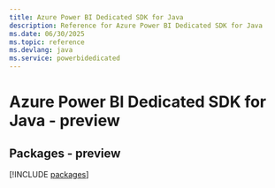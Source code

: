 ```yaml
---
title: Azure Power BI Dedicated SDK for Java
description: Reference for Azure Power BI Dedicated SDK for Java
ms.date: 06/30/2025
ms.topic: reference
ms.devlang: java
ms.service: powerbidedicated
---
```

# Azure Power BI Dedicated SDK for Java - preview
## Packages - preview
[!INCLUDE [packages](power-bi-dedicated-index.md)]